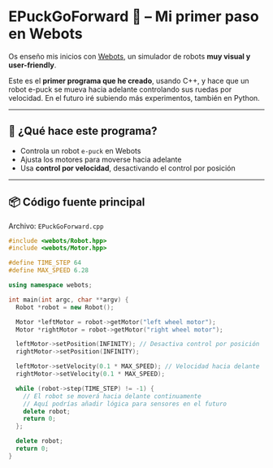 # EPuckGoForward 🚗 – Mi primer paso en Webots

Os enseño mis inicios con [Webots](https://cyberbotics.com/), un simulador de robots **muy visual y user-friendly**.

Este es el **primer programa que he creado**, usando C++, y hace que un robot e-puck se mueva hacia adelante controlando sus ruedas por velocidad. En el futuro iré subiendo más experimentos, también en Python.

---

## 🎯 ¿Qué hace este programa?

- Controla un robot `e-puck` en Webots
- Ajusta los motores para moverse hacia adelante
- Usa **control por velocidad**, desactivando el control por posición

---

## 📦 Código fuente principal

Archivo: `EPuckGoForward.cpp`

```cpp
#include <webots/Robot.hpp>
#include <webots/Motor.hpp>

#define TIME_STEP 64
#define MAX_SPEED 6.28

using namespace webots;

int main(int argc, char **argv) {
  Robot *robot = new Robot();

  Motor *leftMotor = robot->getMotor("left wheel motor");
  Motor *rightMotor = robot->getMotor("right wheel motor");

  leftMotor->setPosition(INFINITY); // Desactiva control por posición
  rightMotor->setPosition(INFINITY);

  leftMotor->setVelocity(0.1 * MAX_SPEED); // Velocidad hacia delante
  rightMotor->setVelocity(0.1 * MAX_SPEED);

  while (robot->step(TIME_STEP) != -1) {
    // El robot se moverá hacia delante continuamente
    // Aquí podrías añadir lógica para sensores en el futuro
    delete robot;
    return 0;
  };

  delete robot;
  return 0;
}
